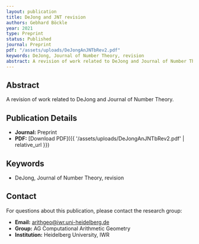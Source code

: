 ```yaml
---
layout: publication
title: DeJong and JNT revision
authors: Gebhard Böckle
year: 2021
type: Preprint
status: Published
journal: Preprint
pdf: "/assets/uploads/DeJongAnJNTbRev2.pdf"
keywords: DeJong, Journal of Number Theory, revision
abstract: A revision of work related to DeJong and Journal of Number Theory.
---
```

## Abstract

A revision of work related to DeJong and Journal of Number Theory.

## Publication Details

- **Journal:** Preprint
- **PDF:** [Download PDF]({{ '/assets/uploads/DeJongAnJNTbRev2.pdf' | relative_url }})

## Keywords

- DeJong, Journal of Number Theory, revision


## Contact

For questions about this publication, please contact the research group:
- **Email:** arithgeo@iwr.uni-heidelberg.de
- **Group:** AG Computational Arithmetic Geometry
- **Institution:** Heidelberg University, IWR